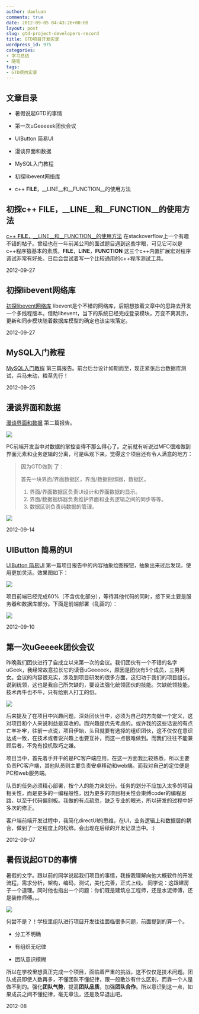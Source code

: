 ```yaml
---
author: daoluan
comments: true
date: 2012-09-05 04:43:26+00:00
layout: post
slug: gtd-project-developers-record
title: GTD项目开发实录
wordpress_id: 975
categories:
- 学习总结
- 随笔
tags:
- GTD项目实录
---
```


## 文章目录






  * 暑假说起GTD的事情


  * 第一次uGeeeeek团伙会议


  * UIButton 简易UI


  * 漫谈界面和数据


  * MySQL入门教程


  * 初探libevent网络库


  * c++ __FILE__，__LINE__和__FUNCTION__的使用方法




<!-- more -->





## 初探c++ __FILE__，__LINE__和__FUNCTION__的使用方法


[c++ __FILE__，__LINE__和__FUNCTION__的使用方法](http://daoluan.net/blog/archives/1095) 在stackoverflow上一个有趣不错的帖子。曾经也在一年前某公司的面试题目遇到这些字眼，可见它可以是c++程序猿基本的素质。__FILE__，__LINE__，__FUNCTION__ 这三个c++内置扩展宏对程序调试非常有好处。日后会尝试着写一个比较通用的c++程序测试工具。

2012-09-27




## 初探libevent网络库


[初探libevent网络库](http://daoluan.net/blog/archives/1089) libevent是个不错的网络库，后期想按着文章中的思路去开发一个多线程版本。借助libevent，当下的系统已经完成登录模块，万变不离其宗，更新和同步模块随着数据库模型的确定也该尘埃落定。

2012-09-27




## MySQL入门教程


[MySQL入门教程](http://daoluan.net/blog/?p=1063) 第三篇报告。前台后台设计如期而至，现正紧张后台数据库测试，兵马未动，粮草先行！

2012-09-25




## 漫谈界面和数据


[漫谈界面和数据](http://daoluan.net/blog/archives/1029) 第二篇报告。

![](http://daoluan.net/images/blog/2012/09/UI_data_combine.png)

PC前端开发当中对数据的掌控变得不那么得心了。之前就有听说过MFC很难做到界面元素和业务逻辑的分离，可是纵观下来，觉得这个项目还有令人满意的地方：


<blockquote><p>因为GTD做到 了：</p>
<p>首先一块界面/界面数据区，界面/数据捆绑器，数据区。</p>
<ol>
<li>界面/界面数据区负责UI设计和界面数据的显示。</li>
<li>界面/数据捆绑器负责维护界面和业务逻辑之间的同步等等。</li>
<li>数据区则负责纯数据的管理。</li>
</ol>
</blockquote>




[![](http://daoluan.net/images/blog/2012/09/UI_data_detach.png)](http://daoluan.net/blog/archives/975/ui_data_detach)




2012-09-14




## UIButton 简易的UI


[UIButton 简易UI](http://daoluan.net/blog/archives/1006) 第一篇项目报告中的内容抽象绘图按钮，抽象出来过后发现，使用更加灵活。效果图如下：

[![](http://daoluan.net/images/blog/2012/09/UIButtonApp.jpg)](http://daoluan.net/blog/archives/1006/uibuttonapp)

项目前端已经完成60%（不含优化部分），等待其他代码的同时，接下来主要是服务器和数据库部分。下面是前端部署（乱画的）：

[![](http://daoluan.net/images/blog/2012/09/gtd_client.png)](http://daoluan.net/blog/archives/975/gtd_client)

2012-09-10







## 第一次uGeeeek团伙会议


昨晚我们团伙进行了自成立以来第一次的会议。我们团伙有一个不错的名字uGeek，我经常故意拉长它的读音uGeeeeek，原因是团伙有5个成员，三男两女。会议的内容很充实，涉及到项目研发的很多方面，这归功于我们的项目组长。说到统领，这也是我自己所欠缺的，要设法强化统领团伙的技能。欠缺统领技能，技术再牛也不牛，只有给别人打工的份。


[![](http://daoluan.net/images/blog/2012/09/leader.jpg)](http://daoluan.net/blog/archives/975/leader)


后来提及了在项目中兴趣问题，深处团伙当中，必须为自己的方向做一个定义，这对项目和个人来说利益是双收的。而兴趣是优先考虑的。或许我的这些话说的有点亡羊补牢，往前一点说，项目伊始，头目就要有选择的组织团伙，这不仅仅在意识达成一致，在技术或者说兴趣上也要互补，而这一点很难做到。而我们往往不能兼顾后者，不免有投机取巧之嫌。

项目当中，首先着手开干的是PC客户端应用，在这一方面我比较熟悉，所以主要负责PC客户端，其他队员则主要负责安卓移动和web端。而我对自己的定位便是PC和web服务端。

队员的任务必须精心部署，按个人的能力来划分。任务的划分不应加入太多的项目相关性，而是更多的一编程般性，因为更多的项目相关性会束缚coder的编程思路，以至于代码偏刻板。我做的有点疏忽，缺乏专业的眼光，所以研发的过程中好多次的修正。

客户端前端开发过程中，我简化directUI的思维，在UI，业务逻辑上和数据层的耦合，做到了一定程度上的松绑。会出现在后续的开发记录当中。:)

2012-09-07



## 暑假说起GTD的事情





暑假的文字。跟以前的同学说起我们项目的事情，我按我理解向他大概软件的开发流程，需求分析，架构，编码，测试，美化完善，正式上线。 同学说：这跟建房子一个道理。同时他也指出一个问题：你们既是建筑总工程师，还是水泥师傅，还是装修师傅。。。


[![](http://daoluan.net/images/blog/2012/09/birds-nest-.jpg)](http://daoluan.net/blog/archives/975/birds-nest)







何尝不是？！学校里组队进行项目开发往往面临很多问题，前面提到的算一个。




  * 分工不明确


  * 有组织无纪律


  * 团队意识模糊


所以在学校里想真正完成一个项目，面临着严重的挑战，这不仅仅是技术问题。团队成员即使人数再多，不懂团队不懂纪律，跟一般散沙有什么区别，而靠一个人是做不到的。强化**团队气势**，提高**团队品质**，加强**团队合作**。所以意识到这一点，如果成员之间不懂纪律，毫无章法，还是及早退出吧。

2012-08


